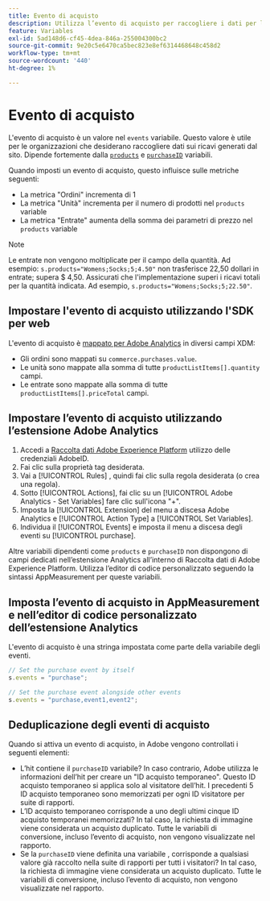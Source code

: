 ```yaml
---
title: Evento di acquisto
description: Utilizza l’evento di acquisto per raccogliere i dati per le metriche "Ordini", "Unità" e "Entrate".
feature: Variables
exl-id: 5ad148d6-cf45-4dea-846a-255004300bc2
source-git-commit: 9e20c5e6470ca5bec823e8ef6314468648c458d2
workflow-type: tm+mt
source-wordcount: '440'
ht-degree: 1%

---
```


# Evento di acquisto

L&#39;evento di acquisto è un valore nel `events` variabile. Questo valore è utile per le organizzazioni che desiderano raccogliere dati sui ricavi generati dal sito. Dipende fortemente dalla [`products`](../products.md) e [`purchaseID`](../purchaseid.md) variabili.

Quando imposti un evento di acquisto, questo influisce sulle metriche seguenti:

* La metrica &quot;Ordini&quot; incrementa di 1
* La metrica &quot;Unità&quot; incrementa per il numero di prodotti nel `products` variable
* La metrica &quot;Entrate&quot; aumenta della somma dei parametri di prezzo nel `products` variable

>[!NOTE]
>
>Le entrate non vengono moltiplicate per il campo della quantità. Ad esempio: `s.products="Womens;Socks;5;4.50"` non trasferisce 22,50 dollari in entrate; supera $ 4,50. Assicurati che l&#39;implementazione superi i ricavi totali per la quantità indicata. Ad esempio, `s.products="Womens;Socks;5;22.50"`.

## Impostare l&#39;evento di acquisto utilizzando l&#39;SDK per web

L&#39;evento di acquisto è [mappato per Adobe Analytics](https://experienceleague.adobe.com/docs/analytics/implementation/aep-edge/variable-mapping.html) in diversi campi XDM:

* Gli ordini sono mappati su `commerce.purchases.value`.
* Le unità sono mappate alla somma di tutte `productListItems[].quantity` campi.
* Le entrate sono mappate alla somma di tutte `productListItems[].priceTotal` campi.

## Impostare l’evento di acquisto utilizzando l’estensione Adobe Analytics

1. Accedi a [Raccolta dati Adobe Experience Platform](https://experience.adobe.com/data-collection) utilizzo delle credenziali AdobeID.
2. Fai clic sulla proprietà tag desiderata.
3. Vai a [!UICONTROL Rules] , quindi fai clic sulla regola desiderata (o crea una regola).
4. Sotto [!UICONTROL Actions], fai clic su un [!UICONTROL Adobe Analytics - Set Variables] fare clic sull&#39;icona &quot;+&quot;.
5. Imposta la [!UICONTROL Extension] del menu a discesa Adobe Analytics e [!UICONTROL Action Type] a [!UICONTROL Set Variables].
6. Individua il [!UICONTROL Events] e imposta il menu a discesa degli eventi su [!UICONTROL purchase].

Altre variabili dipendenti come `products` e `purchaseID` non dispongono di campi dedicati nell’estensione Analytics all’interno di Raccolta dati di Adobe Experience Platform. Utilizza l’editor di codice personalizzato seguendo la sintassi AppMeasurement per queste variabili.

## Imposta l’evento di acquisto in AppMeasurement e nell’editor di codice personalizzato dell’estensione Analytics

L&#39;evento di acquisto è una stringa impostata come parte della variabile degli eventi.

```js
// Set the purchase event by itself
s.events = "purchase";

// Set the purchase event alongside other events
s.events = "purchase,event1,event2";
```

## Deduplicazione degli eventi di acquisto

Quando si attiva un evento di acquisto, in Adobe vengono controllati i seguenti elementi:

* L’hit contiene il `purchaseID` variabile? In caso contrario, Adobe utilizza le informazioni dell’hit per creare un &quot;ID acquisto temporaneo&quot;. Questo ID acquisto temporaneo si applica solo al visitatore dell’hit. I precedenti 5 ID acquisto temporaneo sono memorizzati per ogni ID visitatore per suite di rapporti.
* L’ID acquisto temporaneo corrisponde a uno degli ultimi cinque ID acquisto temporanei memorizzati? In tal caso, la richiesta di immagine viene considerata un acquisto duplicato. Tutte le variabili di conversione, incluso l’evento di acquisto, non vengono visualizzate nel rapporto.
* Se la `purchaseID` viene definita una variabile , corrisponde a qualsiasi valore già raccolto nella suite di rapporti per tutti i visitatori? In tal caso, la richiesta di immagine viene considerata un acquisto duplicato. Tutte le variabili di conversione, incluso l’evento di acquisto, non vengono visualizzate nel rapporto.
